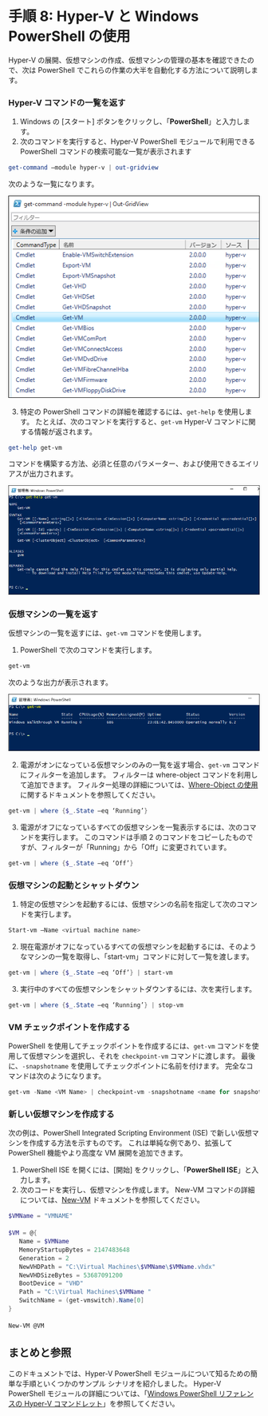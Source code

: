 # 手順 8: Hyper-V と Windows PowerShell の使用

Hyper-V の展開、仮想マシンの作成、仮想マシンの管理の基本を確認できたので、次は PowerShell でこれらの作業の大半を自動化する方法について説明します。

### Hyper-V コマンドの一覧を返す

1.  Windows の [スタート] ボタンをクリックし、「**PowerShell**」と入力します。
2.  次のコマンドを実行すると、Hyper-V PowerShell モジュールで利用できる PowerShell コマンドの検索可能な一覧が表示されます

 ```powershell
get-command –module hyper-v | out-gridview
 ```
  次のような一覧になります。

  ![](media\command_grid.png)

3. 特定の PowerShell コマンドの詳細を確認するには、`get-help` を使用します。 たとえば、次のコマンドを実行すると、`get-vm` Hyper-V コマンドに関する情報が返されます。

  ```powershell
get-help get-vm
  ```
 コマンドを構築する方法、必須と任意のパラメーター、および使用できるエイリアスが出力されます。

 ![](media\get_help.png)


### 仮想マシンの一覧を返す

仮想マシンの一覧を返すには、`get-vm` コマンドを使用します。

1. PowerShell で次のコマンドを実行します。

 ```powershell
get-vm
 ```
 次のような出力が表示されます。

 ![](media\get_vm.png)

2. 電源がオンになっている仮想マシンのみの一覧を返す場合、`get-vm` コマンドにフィルターを追加します。 フィルターは where-object コマンドを利用して追加できます。 フィルター処理の詳細については、[Where-Object の使用](https://technet.microsoft.com/en-us/library/ee177028.aspx)に関するドキュメントを参照してください。

 ```powershell
 get-vm | where {$_.State –eq ‘Running’}
 ```
3.  電源がオフになっているすべての仮想マシンを一覧表示するには、次のコマンドを実行します。 このコマンドは手順 2 のコマンドをコピーしたものですが、フィルターが「Running」から「Off」に変更されています。

 ```powershell
 get-vm | where {$_.State –eq ‘Off’}
 ```

### 仮想マシンの起動とシャットダウン

1. 特定の仮想マシンを起動するには、仮想マシンの名前を指定して次のコマンドを実行します。

 ```powershell
 Start-vm –Name <virtual machine name>
 ```

2. 現在電源がオフになっているすべての仮想マシンを起動するには、そのようなマシンの一覧を取得し、「start-vm」コマンドに対して一覧を渡します。

  ```powershell
 get-vm | where {$_.State –eq ‘Off’} | start-vm
  ```
3. 実行中のすべての仮想マシンをシャットダウンするには、次を実行します。

  ```powershell
 get-vm | where {$_.State –eq ‘Running’} | stop-vm
  ```

### VM チェックポイントを作成する

PowerShell を使用してチェックポイントを作成するには、`get-vm` コマンドを使用して仮想マシンを選択し、それを `checkpoint-vm` コマンドに渡します。 最後に、`-snapshotname` を使用してチェックポイントに名前を付けます。 完全なコマンドは次のようになります。

 ```powershell
 get-vm -Name <VM Name> | checkpoint-vm -snapshotname <name for snapshot>
 ```
### 新しい仮想マシンを作成する

次の例は、PowerShell Integrated Scripting Environment (ISE) で新しい仮想マシンを作成する方法を示すものです。 これは単純な例であり、拡張して PowerShell 機能やより高度な VM 展開を追加できます。

1. PowerShell ISE を開くには、[開始] をクリックし、「**PowerShell ISE**」と入力します。
2. 次のコードを実行し、仮想マシンを作成します。 New-VM コマンドの詳細については、[New-VM](https://technet.microsoft.com/en-us/library/hh848537.aspx) ドキュメントを参照してください。

  ```powershell
 $VMName = "VMNAME"

 $VM = @{
     Name = $VMName 
     MemoryStartupBytes = 2147483648
     Generation = 2
     NewVHDPath = "C:\Virtual Machines\$VMName\$VMName.vhdx"
     NewVHDSizeBytes = 53687091200
     BootDevice = "VHD"
     Path = "C:\Virtual Machines\$VMName "
     SwitchName = (get-vmswitch).Name[0]
 }

 New-VM @VM
  ```

## まとめと参照

このドキュメントでは、Hyper-V PowerShell モジュールについて知るための簡単な手順といくつかのサンプル シナリオを紹介しました。 Hyper-V PowerShell モジュールの詳細については、「[Windows PowerShell リファレンスの Hyper-V コマンドレット](https://technet.microsoft.com/%5Clibrary/Hh848559.aspx)」を参照してください。




